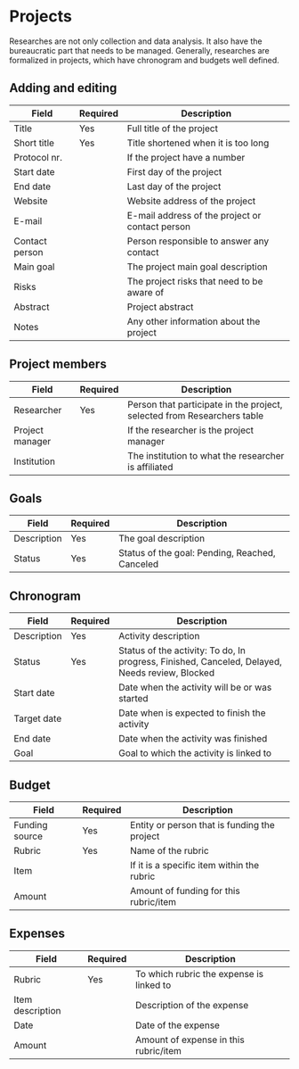 # Projects

Researches are not only collection and data analysis. It also have the bureaucratic part that needs to be managed. Generally, researches are formalized in projects, which have chronogram and budgets well defined.

## Adding and editing

Field | Required | Description
--- | --- | ---
Title | Yes | Full title of the project
Short title | Yes | Title shortened when it is too long
Protocol nr. | | If the project have a number
Start date | | First day of the project
End date | | Last day of the project
Website | | Website address of the project
E-mail | | E-mail address of the project or contact person
Contact person | | Person responsible to answer any contact
Main goal | | The project main goal description
Risks | | The project risks that need to be aware of
Abstract | | Project abstract
Notes | | Any other information about the project

## Project members

Field | Required | Description
--- | --- | ---
Researcher | Yes | Person that participate in the project, selected from Researchers table
Project manager | | If the researcher is the project manager
Institution | | The institution to what the researcher is affiliated

## Goals

Field | Required | Description
--- | --- | ---
Description | Yes | The goal description
Status | Yes | Status of the goal: Pending, Reached, Canceled

## Chronogram

Field | Required | Description
--- | --- | ---
Description | Yes | Activity description
Status | Yes | Status of the activity: To do, In progress, Finished, Canceled, Delayed, Needs review, Blocked
Start date | | Date when the activity will be or was started
Target date | | Date when is expected to finish the activity
End date | | Date when the activity was finished
Goal | | Goal to which the activity is linked to

## Budget

Field | Required | Description
--- | --- | ---
Funding source | Yes | Entity or person that is funding the project
Rubric | Yes | Name of the rubric
Item | | If it is a specific item within the rubric
Amount | | Amount of funding for this rubric/item

## Expenses

Field | Required | Description
--- | --- | ---
Rubric | Yes | To which rubric the expense is linked to
Item description | | Description of the expense
Date | | Date of the expense
Amount | | Amount of expense in this rubric/item
